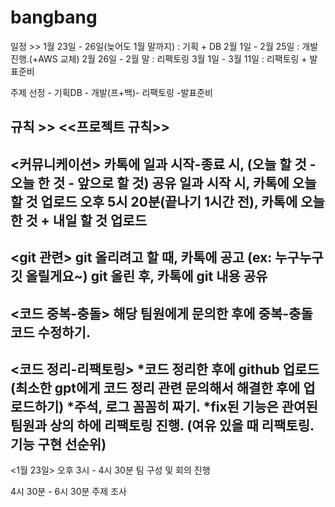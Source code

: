 # bangbang

일정 >>
1월 23일 - 26일(늦어도 1월 말까지) : 기획 + DB
2월 1일 - 2월 25일 : 개발 진행.(+AWS 교체)
2월 26일 - 2월 말 : 리팩토링
3월 1일 - 3월 11일 : 리팩토링 + 발표준비

주제 선정 - 기획DB - 개발(프+백)- 리팩토링 -발표준비

규칙 >>
<<프로젝트 규칙>>
--------------
<커뮤니케이션>
카톡에 일과 시작-종료 시, (오늘 할 것 - 오늘 한 것 - 앞으로 할 것) 공유
일과 시작 시, 카톡에 오늘 할 것 업로드
오후 5시 20분(끝나기 1시간 전), 카톡에 오늘 한 것 + 내일 할 것 업로드 
--------------
<git 관련>
git 올리려고 할 때, 카톡에 공고
(ex: 누구누구 깃 올릴게요~) 
git 올린 후, 카톡에 git 내용 공유
---------------
<코드 중복-충돌>
해당 팀원에게 문의한 후에 중복-충돌 코드 수정하기.
------------
<코드 정리-리팩토링>
*코드 정리한 후에 github 업로드(최소한 gpt에게 코드 정리 관련 문의해서 해결한 후에 업로드하기)
*주석, 로그 꼼꼼히 짜기.
*fix된 기능은 관여된 팀원과 상의 하에 리팩토링 진행.
(여유 있을 때 리팩토링. 기능 구현 선순위) 
-----------------

<1월 23일> 
오후 3시 - 4시 30분
팀 구성 및 회의 진행

4시 30분 - 6시 30분
주제 조사
